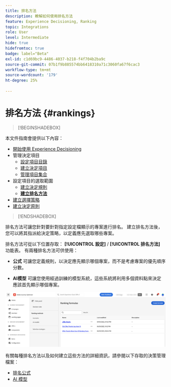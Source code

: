 ```yaml
---
title: 排名方法
description: 瞭解如何使用排名方法
feature: Experience Decisioning, Ranking
topic: Integrations
role: User
level: Intermediate
hide: true
hidefromtoc: true
badge: label="Beta"
exl-id: c1d69bc9-4486-4037-b218-f4f704b2ba9c
source-git-commit: 07b1f9b885574bb6418310a71c3060fa67f6cac3
workflow-type: tm+mt
source-wordcount: '179'
ht-degree: 25%

---
```


# 排名方法 {#rankings}

>[!BEGINSHADEBOX]

本文件指南會提供以下內容：

* [開始使用 Experience Decisioning](gs-experience-decisioning.md)
* 管理決定項目
   * [設定項目目錄](catalogs.md)
   * [建立決定項目](items.md)
   * [管理項目集合](collections.md)
* 設定項目的選取範圍
   * [建立決定規則](rules.md)
   * **[建立排名方法](ranking.md)**
* [建立選擇策略](selection-strategies.md)
* [建立決定原則](create-decision.md)

>[!ENDSHADEBOX]

排名方法可讓您針對要針對指定設定檔顯示的專案進行排名。 建立排名方法後，您可以將其指派給決定策略，以定義應先選取哪些專案。

排名方法可從以下位置存取： **[!UICONTROL 設定]** / **[!UICONTROL 排名方法]** 功能表。 有兩種排名方法可供使用：

* **公式** 可讓您定義規則，以決定應先顯示哪個專案，而不是考慮專案的優先順序分數。

* **AI模型** 可讓您使用經過訓練的模型系統，這些系統將利用多個資料點來決定應該首先顯示哪個專案。

![](assets/ranking-create.png)

有關每種排名方法以及如何建立這些方法的詳細資訊，請參閱以下存取的決策管理檔案：

* [排名公式](../offers/ranking/create-ranking-formulas.md)
* [AI 模型](../offers/ranking/ai-models.md)
